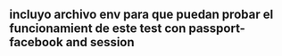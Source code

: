 ## incluyo archivo env para que puedan probar el funcionamient de este test con passport-facebook and session
